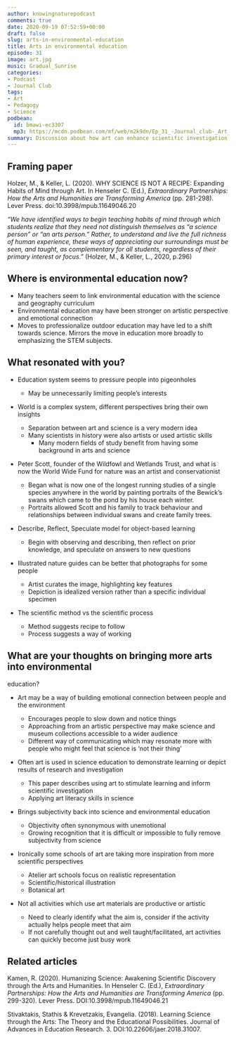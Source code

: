 ```yaml
---
author: knowingnaturepodcast
comments: true
date: 2020-09-19 07:52:59+00:00
draft: false
slug: arts-in-environmental-education
title: Arts in environmental education
episode: 31
image: art.jpg
music: Gradual_Sunrise
categories:
- Podcast
- Journal Club
tags:
- Art
- Pedagogy
- Science
podbean:
  id: bmawi-ec3307
  mp3: https://mcdn.podbean.com/mf/web/m2k9dn/Ep_31_-Journal_club-_Art_in_environmental_education981e2.mp3
summary: Discussion about how art can enhance scientific investigation skills. We also share experiences of thinking of ourselves as science or art people and consider the benefits of breaking down these self imposed barriers.
---
```


## Framing paper

Holzer, M., & Keller, L. (2020). WHY SCIENCE IS NOT A RECIPE: Expanding Habits
of Mind through Art. In Henseler C. (Ed.),  _Extraordinary Partnerships: How
the Arts and Humanities are Transforming America_  (pp. 281-298). Lever Press.
doi:10.3998/mpub.11649046.20

_“We have identified ways to begin teaching habits of mind through which
students realize that they need not distinguish themselves as “a science
person” or “an arts person.” Rather, to understand and live the full richness
of human experience, these ways of appreciating our surroundings must be seen,
and taught, as complementary for all students, regardless of their primary
interest or focus.”_ (Holzer, M., & Keller, L., 2020, p.296)

## Where is environmental education now?

  * Many teachers seem to link environmental education with the science and geography curriculum
  * Environmental education may have been stronger on artistic perspective and emotional connection
  * Moves to professionalize outdoor education may have led to a shift towards science. Mirrors the move in education more broadly to emphasizing the STEM subjects.

## What resonated with you?

  * Education system seems to pressure people into pigeonholes
    * May be unnecessarily limiting people’s interests

  * World is a complex system, different perspectives bring their own insights
    * Separation between art and science is a very modern idea
    * Many scientists in history were also artists or used artistic skills
      * Many modern fields of study benefit from having some background in arts and science

  * Peter Scott, founder of the Wildfowl and Wetlands Trust, and what is now the World Wide Fund for nature was an artist and conservationist
    * Began what is now one of the longest running studies of a single species anywhere in the world by painting portraits of the Bewick’s swans which came to the pond by his house each winter.
    * Portraits allowed Scott and his family to track behaviour and relationships between individual swans and create family trees.

  * Describe, Reflect, Speculate model for object-based learning
    * Begin with observing and describing, then reflect on prior knowledge, and speculate on answers to new questions

  * Illustrated nature guides can be better that photographs for some people
    * Artist curates the image, highlighting key features
    * Depiction is idealized version rather than a specific individual specimen 

  * The scientific method vs the scientific process
    * Method suggests recipe to follow
    * Process suggests a way of working

## What are your thoughts on bringing more arts into environmental
education?

  * Art may be a way of building emotional connection between people and the environment
    * Encourages people to slow down and notice things
    * Approaching from an artistic perspective may make science and museum collections accessible to a wider audience
    * Different way of communicating which may resonate more with people who might feel that science is ‘not their thing’

  * Often art is used in science education to demonstrate learning or depict results of research and investigation
    * This paper describes using art to stimulate learning and inform scientific investigation
    * Applying art literacy skills in science

  * Brings subjectivity back into science and environmental education
    * Objectivity often synonymous with unemotional
    * Growing recognition that it is difficult or impossible to fully remove subjectivity from science

  * Ironically some schools of art are taking more inspiration from more scientific perspectives
    * Atelier art schools focus on realistic representation
    * Scientific/historical illustration
    * Botanical art

  * Not all activities which use art materials are productive or artistic
    * Need to clearly identify what the aim is, consider if the activity actually helps people meet that aim
    * If not carefully thought out and well taught/facilitated, art activities can quickly become just busy work

## Related articles

Kamen, R. (2020). Humanizing Science: Awakening Scientific Discovery through
the Arts and Humanities. In Henseler C. (Ed.),  _Extraordinary Partnerships:
How the Arts and Humanities are Transforming America_  (pp. 299-320). Lever
Press. DOI:10.3998/mpub.11649046.21

Stivaktakis, Stathis & Krevetzakis, Evangelia. (2018). Learning Science
through the Arts: The Theory and the Educational Possibilities. Journal of
Advances in Education Research. 3. DOI:10.22606/jaer.2018.31007.
